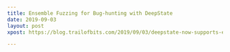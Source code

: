 ```yaml
---
title: Ensemble Fuzzing for Bug-hunting with DeepState
date: 2019-09-03
layout: post
xpost: https://blog.trailofbits.com/2019/09/03/deepstate-now-supports-ensemble-fuzzing/

---
```

